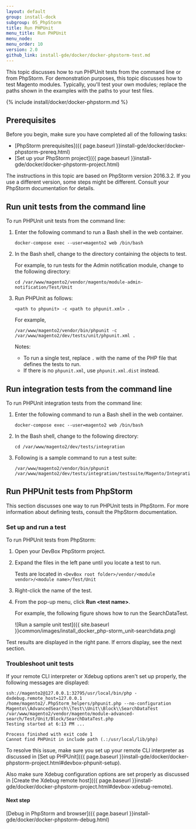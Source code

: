 ```yaml
---
layout: default
group: install-dock
subgroup: 05_PhpStorm
title: Run PHPUnit
menu_title: Run PHPUnit
menu_node: 
menu_order: 10
version: 2.0
github_link: install-gde/docker/docker-phpstorm-test.md
---
```


This topic discusses how to run PHPUnit tests from the command line or from PhpStorm. For demonstration purposes, this topic discusses how to test Magento modules. Typically, you'll test your own modules; replace the paths shown in the examples with the paths to your test files.

{% include install/docker/docker-phpstorm.md %}

## Prerequisites
Before you begin, make sure you have completed all of the following tasks:

*	[PhpStorm prerequisites]({{ page.baseurl }}install-gde/docker/docker-phpstorm-prereq.html)
*	[Set up your PhpStorm project]({{ page.baseurl }}install-gde/docker/docker-phpstorm-project.html)

<div class="bs-callout bs-callout-info" markdown="1">
The instructions in this topic are based on PhpStorm version 2016.3.2. If you use a different version, some steps might be different. Consult your PhpStorm documentation for details.
</div>

## Run unit tests from the command line
To run PHPUnit unit tests from the command line:

1.	Enter the following command to run a Bash shell in the web container.

		docker-compose exec --user=magento2 web /bin/bash
2.	In the Bash shell, change to the directory containing the objects to test.

	For example, to run tests for the Admin notification module, change to the following directory:

		cd /var/www/magento2/vendor/magento/module-admin-notification/Test/Unit
3.	Run PHPUnit as follows:

		<path to phpunit> -c <path to phpunit.xml> .

	For example,

		/var/www/magento2/vendor/bin/phpunit -c /var/www/magento2/dev/tests/unit/phpunit.xml .

	Notes:

	*	To run a single test, replace `.` with the name of the PHP file that defines the tests to run.
	*	If there is no `phpunit.xml`, use `phpunit.xml.dist` instead.

## Run integration tests from the command line
To run PHPUnit integration tests from the command line:

1.	Enter the following command to run a Bash shell in the web container.

		docker-compose exec --user=magento2 web /bin/bash
2.	In the Bash shell, change to the following directory:

		cd /var/www/magento2/dev/tests/integration 
3.	Following is a sample command to run a test suite:

		/var/www/magento2/vendor/bin/phpunit /var/www/magento2/dev/tests/integration/testsuite/Magento/Integration/Model/Config/Integration

## Run PHPUnit tests from PhpStorm
This section discusses one way to run PHPUnit tests in PhpStorm. For more information about defining tests, consult the PhpStorm documentation.

### Set up and run a test
To run PHPUnit tests from PhpStorm:

1.	Open your DevBox PhpStorm project.
2.	Expand the files in the left pane until you locate a test to run.

	Tests are located in `<DevBox root folder>/vendor/<module vendor>/<module name>/Test/Unit`
3.	Right-click the name of the test.
4.	From the pop-up menu, click **Run &lt;test name>**.

	For example, the following figure shows how to run the SearchDataTest.

	![Run a sample unit test]({{ site.baseurl }}common/images/install_docker_php-storm_unit-searchdata.png)

Test results are displayed in the right pane. If errors display, see the next section.

### Troubleshoot unit tests
If your remote CLI interpreter or Xdebug options aren't set up properly, the following messages are displayed:

	ssh://magento2@127.0.0.1:32795/usr/local/bin/php -dxdebug.remote_host=127.0.0.1 /home/magento2/.PhpStorm_helpers/phpunit.php --no-configuration Magento\\AdvancedSearch\\Test\\Unit\\Block\\SearchDataTest /var/www/magento2/vendor/magento/module-advanced-search/Test/Unit/Block/SearchDataTest.php
	Testing started at 6:13 PM ...

	Process finished with exit code 1
	Cannot find PHPUnit in include path (.:/usr/local/lib/php)

To resolve this issue, make sure you set up your remote CLI interpreter as discussed in [Set up PHPUnit]({{ page.baseurl }}install-gde/docker/docker-phpstorm-project.html#devbox-phpunit-setup).

Also make sure Xdebug configuration options are set properly as discussed in [Create the Xdebug remote host]({{ page.baseurl }}install-gde/docker/docker-phpstorm-project.html#devbox-xdebug-remote).

#### Next step

[Debug in PhpStorm and browser]({{ page.baseurl }}install-gde/docker/docker-phpstorm-debug.html)